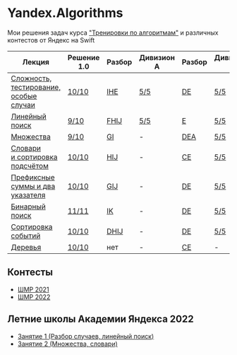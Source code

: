 # Yandex.Algorithms
Мои решения задач курса ["Тренировки по алгоритмам"](https://yandex.ru/yaintern/algorithm-training) и различных контестов от Яндекс на Swift

| Лекция | Решение 1.0 | Разбор | Дивизион A | Разбор | Дивизион B | Разбор |
| - | - | - | - | - | - | - |
| [Сложность, тестирование, особые случаи](https://youtu.be/QLhqYNsPIVo) | [10/10](Solutions/Solution1.md) | [IHE](https://youtu.be/mdJdB7On4AM) | [5/5](Solutions/SolutionA1.md) | [DE](https://youtu.be/SP_zryTfMIc) | [5/5](Solutions/SolutionB1.md) | [BDE](https://youtu.be/WZgl1GW3lMA) |
| [Линейный поиск](https://youtu.be/SKwB41FrGgU) | [9/10](Solutions/Solution2.md) | [FHIJ](https://youtu.be/mdJdB7On4AM&t=1805) | [5/5](Solutions/SolutionA2.md) | [E](https://youtu.be/SP_zryTfMIc?t=2600)| [5/5](Solutions/SolutionB2.md) | [BE](https://youtu.be/WZgl1GW3lMA?t=2096) |
| [Множества](https://youtu.be/PUpmV2ieIHA) | [9/10](Solutions/Solution3.md) | [GI](https://youtu.be/J2C6rDqe8mQ) | - | [DEA](https://youtu.be/mjdu8abcNfc?t=22) | [5/5](Solutions/SolutionB3.md) | [DE](https://youtu.be/adZYAsm6kow?t=30) |
| [Словари и сортировка подсчётом](https://youtu.be/Nb5mW1yWVSs) | [10/10](Solutions/Solution4.md) | [HIJ](https://youtu.be/J2C6rDqe8mQ?t=1860) | - | [CE](https://youtu.be/mjdu8abcNfc?t=2353) | [5/5](Solutions/SolutionB4.md) | [CDE](https://youtu.be/adZYAsm6kow?t=1979) |
| [Префиксные суммы и два указателя](https://youtu.be/de28y8Dcvkg) | [10/10](Solutions/Solution5.md) | [GIJ](https://youtu.be/fqsuy5rwZhk?t=280) | - | [DE](https://youtu.be/zU12H9x9MNg?t=40) | [5/5](Solutions/SolutionB5.md)| [CE](https://youtu.be/0ExkSKz0Y8U?t=23) |
| [Бинарный поиск](https://youtu.be/YENpZexHfuk)| [11/11](Solutions/Solution6.md) | [IK](https://youtu.be/fqsuy5rwZhk?t=3075) | - | [DE](https://youtu.be/zU12H9x9MNg?t=2354) | [5/5](Solutions/SolutionB6.md) | [DE](https://youtu.be/0ExkSKz0Y8U?t=2529) |
| [Сортировка событий](https://youtu.be/hGixDBO-p6Q) | [10/10](Solutions/Solution7.md) | [DHIJ](https://youtu.be/5lfkBD4dnGM&t=310) | - | [DE](https://youtu.be/4zPoDYvcT6U?t=22) | [5/5](Solutions/SolutionB7.md) | [CE](https://youtu.be/r5mRCMLY_L4?t=24) |
| [Деревья](https://youtu.be/lEJzqHgyels) | [10/10](Solutions/Solution8.md) | нет | - | [CE](https://youtu.be/4zPoDYvcT6U?t=1751) | - | [CE](https://youtu.be/r5mRCMLY_L4?t=1945) |

## Контесты

- [ШМР 2021](MDS_2021.md)
- [ШМР 2022](MDS_2022.md)

## Летние школы Академии Яндекса 2022

- [Занятие 1 (Разбор случаев, линейный поиск)](https://contest.yandex.ru/contest/39359/problems/)
- [Занятие 2 (Множества, словари)](https://contest.yandex.ru/contest/39714/problems/)
